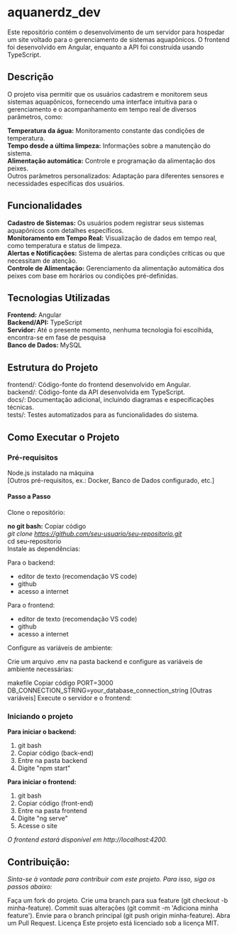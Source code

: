 # aquanerdz_dev
Este repositório contém o desenvolvimento de um servidor para hospedar um site voltado para o gerenciamento de sistemas aquapônicos. O frontend foi desenvolvido em Angular, enquanto a API foi construída usando TypeScript.

## Descrição
O projeto visa permitir que os usuários cadastrem e monitorem seus sistemas aquapônicos, fornecendo uma interface intuitiva para o gerenciamento e o acompanhamento em tempo real de diversos parâmetros, como:

**Temperatura da água:** Monitoramento constante das condições de temperatura.  
**Tempo desde a última limpeza:** Informações sobre a manutenção do sistema.  
**Alimentação automática:** Controle e programação da alimentação dos peixes.  
Outros parâmetros personalizados: Adaptação para diferentes sensores e necessidades específicas dos usuários.

## Funcionalidades
**Cadastro de Sistemas:** Os usuários podem registrar seus sistemas aquapônicos com detalhes específicos.  
**Monitoramento em Tempo Real:** Visualização de dados em tempo real, como temperatura e status de limpeza.  
**Alertas e Notificações:** Sistema de alertas para condições críticas ou que necessitam de atenção.  
**Controle de Alimentação:** Gerenciamento da alimentação automática dos peixes com base em horários ou condições pré-definidas.  

## Tecnologias Utilizadas
**Frontend:** Angular  
**Backend/API:** TypeScript  
**Servidor:** Até o presente momento, nenhuma tecnologia foi escolhida, encontra-se em fase de pesquisa  
**Banco de Dados:** MySQL  

## Estrutura do Projeto
frontend/: Código-fonte do frontend desenvolvido em Angular.  
backend/: Código-fonte da API desenvolvida em TypeScript.  
docs/: Documentação adicional, incluindo diagramas e especificações técnicas.  
tests/: Testes automatizados para as funcionalidades do sistema.  

## Como Executar o Projeto

### Pré-requisitos
Node.js instalado na máquina  
[Outros pré-requisitos, ex.: Docker, Banco de Dados configurado, etc.]  
#### Passo a Passo
Clone o repositório:  

**no git bash:**
Copiar código  
*git clone https://github.com/seu-usuario/seu-repositorio.git*  
cd seu-repositorio  
Instale as dependências:  

Para o backend:  

- editor de texto (recomendação VS code)
- github
- acesso a internet

Para o frontend:

- editor de texto (recomendação VS code)
- github
- acesso a internet
  
Configure as variáveis de ambiente:

Crie um arquivo .env na pasta backend e configure as variáveis de ambiente necessárias:

makefile
Copiar código
PORT=3000
DB_CONNECTION_STRING=your_database_connection_string
[Outras variáveis]
Execute o servidor e o frontend:

### Iniciando o projeto

**Para iniciar o backend:**

1. git bash
2. Copiar código (back-end)
3. Entre na pasta backend
4. Digite "npm start"

**Para iniciar o frontend:**

1. git bash
2. Copiar código (front-end)
3. Entre na pasta frontend
4. Digite "ng serve"
5. Acesse o site

*O frontend estará disponível em http://localhost:4200.*

## Contribuição:
*Sinta-se à vontade para contribuir com este projeto. Para isso, siga os passos abaixo:*

Faça um fork do projeto.
Crie uma branch para sua feature (git checkout -b minha-feature).
Commit suas alterações (git commit -m 'Adiciona minha feature').
Envie para o branch principal (git push origin minha-feature).
Abra um Pull Request.
Licença
Este projeto está licenciado sob a licença MIT.
